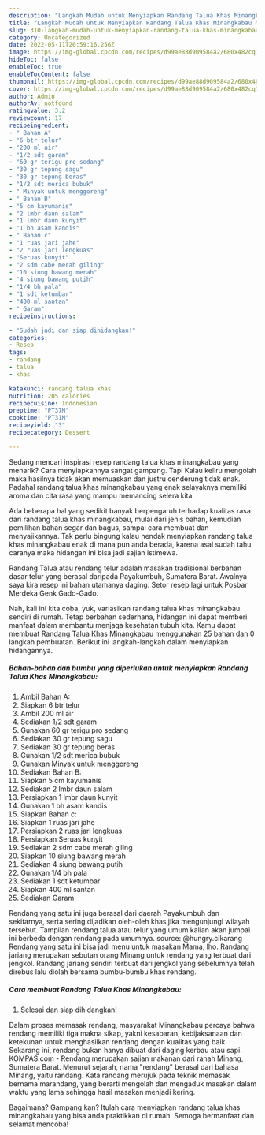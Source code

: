 ```yaml
---
description: "Langkah Mudah untuk Menyiapkan Randang Talua Khas Minangkabau Menu Buat lebaran"
title: "Langkah Mudah untuk Menyiapkan Randang Talua Khas Minangkabau Menu Buat lebaran"
slug: 310-langkah-mudah-untuk-menyiapkan-randang-talua-khas-minangkabau-menu-buat-lebaran
category: Uncategorized
date: 2022-05-11T20:59:16.256Z
image: https://img-global.cpcdn.com/recipes/d99ae88d909584a2/680x482cq70/randang-talua-khas-minangkabau-foto-resep-utama.jpg
hideToc: false
enableToc: true
enableTocContent: false
thumbnail: https://img-global.cpcdn.com/recipes/d99ae88d909584a2/680x482cq70/randang-talua-khas-minangkabau-foto-resep-utama.jpg
cover: https://img-global.cpcdn.com/recipes/d99ae88d909584a2/680x482cq70/randang-talua-khas-minangkabau-foto-resep-utama.jpg
author: Admin
authorAv: notfound
ratingvalue: 3.2
reviewcount: 17
recipeingredient:
- " Bahan A"
- "6 btr telur"
- "200 ml air"
- "1/2 sdt garam"
- "60 gr terigu pro sedang"
- "30 gr tepung sagu"
- "30 gr tepung beras"
- "1/2 sdt merica bubuk"
- " Minyak untuk menggoreng"
- " Bahan B"
- "5 cm kayumanis"
- "2 lmbr daun salam"
- "1 lmbr daun kunyit"
- "1 bh asam kandis"
- " Bahan c"
- "1 ruas jari jahe"
- "2 ruas jari lengkuas"
- "Seruas kunyit"
- "2 sdm cabe merah giling"
- "10 siung bawang merah"
- "4 siung bawang putih"
- "1/4 bh pala"
- "1 sdt ketumbar"
- "400 ml santan"
- " Garam"
recipeinstructions:

- "Sudah jadi dan siap dihidangkan!"
categories:
- Resep
tags:
- randang
- talua
- khas

katakunci: randang talua khas 
nutrition: 205 calories
recipecuisine: Indonesian
preptime: "PT37M"
cooktime: "PT31M"
recipeyield: "3"
recipecategory: Dessert

---
```



Sedang mencari inspirasi resep randang talua khas minangkabau yang menarik? Cara menyiapkannya sangat gampang. Tapi Kalau keliru mengolah maka hasilnya tidak akan memuaskan dan justru cenderung tidak enak. Padahal randang talua khas minangkabau yang enak selayaknya memiliki aroma dan cita rasa yang mampu memancing selera kita.


Ada beberapa hal yang sedikit banyak berpengaruh terhadap kualitas rasa dari randang talua khas minangkabau, mulai dari jenis bahan, kemudian pemilihan bahan segar dan bagus, sampai cara membuat dan menyajikannya. Tak perlu bingung kalau hendak menyiapkan randang talua khas minangkabau enak di mana pun anda berada, karena asal sudah tahu caranya maka hidangan ini bisa jadi sajian istimewa.

Randang Talua atau rendang telur adalah masakan tradisional berbahan dasar telur yang berasal daripada Payakumbuh, Sumatera Barat. Awalnya saya kira resep ini bahan utamanya daging. Setor resep lagi untuk Posbar Merdeka Genk Gado-Gado.


Nah, kali ini kita coba, yuk, variasikan randang talua khas minangkabau sendiri di rumah. Tetap berbahan sederhana, hidangan ini dapat memberi manfaat dalam membantu menjaga kesehatan tubuh kita. Kamu dapat membuat Randang Talua Khas Minangkabau menggunakan 25 bahan dan 0 langkah pembuatan. Berikut ini langkah-langkah dalam menyiapkan hidangannya.

<!--inarticleads1-->

##### Bahan-bahan dan bumbu yang diperlukan untuk menyiapkan Randang Talua Khas Minangkabau:

1. Ambil  Bahan A:
1. Siapkan 6 btr telur
1. Ambil 200 ml air
1. Sediakan 1/2 sdt garam
1. Gunakan 60 gr terigu pro sedang
1. Sediakan 30 gr tepung sagu
1. Sediakan 30 gr tepung beras
1. Gunakan 1/2 sdt merica bubuk
1. Gunakan  Minyak untuk menggoreng
1. Sediakan  Bahan B:
1. Siapkan 5 cm kayumanis
1. Sediakan 2 lmbr daun salam
1. Persiapkan 1 lmbr daun kunyit
1. Gunakan 1 bh asam kandis
1. Siapkan  Bahan c:
1. Siapkan 1 ruas jari jahe
1. Persiapkan 2 ruas jari lengkuas
1. Persiapkan Seruas kunyit
1. Sediakan 2 sdm cabe merah giling
1. Siapkan 10 siung bawang merah
1. Sediakan 4 siung bawang putih
1. Gunakan 1/4 bh pala
1. Sediakan 1 sdt ketumbar
1. Siapkan 400 ml santan
1. Sediakan  Garam


Rendang yang satu ini juga berasal dari daerah Payakumbuh dan sekitarnya, serta sering dijadikan oleh-oleh khas jika mengunjungi wilayah tersebut. Tampilan rendang talua atau telur yang umum kalian akan jumpai ini berbeda dengan rendang pada umumnya. source: @hungry.cikarang Rendang yang satu ini bisa jadi menu untuk masakan Mama, lho. Randang jariang merupakan sebutan orang Minang untuk rendang yang terbuat dari jengkol. Randang jariang sendiri terbuat dari jengkol yang sebelumnya telah direbus lalu diolah bersama bumbu-bumbu khas rendang. 

<!--inarticleads2-->

##### Cara membuat Randang Talua Khas Minangkabau:


1. Selesai dan siap dihidangkan!

Dalam proses memasak rendang, masyarakat Minangkabau percaya bahwa rendang memiliki tiga makna sikap, yakni kesabaran, kebijaksanaan dan ketekunan untuk menghasilkan rendang dengan kualitas yang baik. Sekarang ini, rendang bukan hanya dibuat dari daging kerbau atau sapi. KOMPAS.com - Rendang merupakan sajian makanan dari ranah Minang, Sumatera Barat. Menurut sejarah, nama &#34;rendang&#34; berasal dari bahasa Minang, yaitu randang. Kata randang merujuk pada teknik memasak bernama marandang, yang berarti mengolah dan mengaduk masakan dalam waktu yang lama sehingga hasil masakan menjadi kering. 

Bagaimana? Gampang kan? Itulah cara menyiapkan randang talua khas minangkabau yang bisa anda praktikkan di rumah. Semoga bermanfaat dan selamat mencoba!
